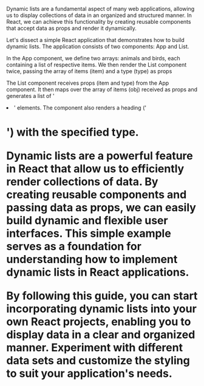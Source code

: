 Dynamic lists are a fundamental aspect of many web applications, allowing us to display collections of data in an organized and structured manner. In React, we can achieve this functionality by creating reusable components that accept data as props and render it dynamically.

Let's dissect a simple React application that demonstrates how to build dynamic lists. The application consists of two components: App and List.

In the App component, we define two arrays: animals and birds, each containing a list of respective items. We then render the List component twice, passing the array of items (item) and a type (type) as props

The List component receives props (item and type) from the App component. It then maps over the array of items (obj) received as props and generates a list of '<li>' elements. The component also renders a heading ('<h1>') with the specified type.


Dynamic lists are a powerful feature in React that allow us to efficiently render collections of data. By creating reusable components and passing data as props, we can easily build dynamic and flexible user interfaces. This simple example serves as a foundation for understanding how to implement dynamic lists in React applications.

By following this guide, you can start incorporating dynamic lists into your own React projects, enabling you to display data in a clear and organized manner. Experiment with different data sets and customize the styling to suit your application's needs.